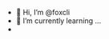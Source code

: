 - 👋 Hi, I’m @foxcli
- 🌱 I’m currently learning ...
- 
<!---
foxcli/foxcli is a ✨ special ✨ repository because its `README.md` (this file) appears on your GitHub profile.
You can click the Preview link to take a look at your changes.
--->
